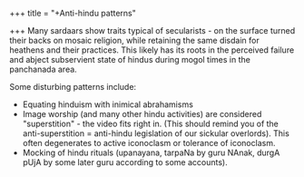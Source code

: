 +++
title = "+Anti-hindu patterns"

+++
Many sardaars show traits typical of secularists - on the surface turned their backs on mosaic religion, while retaining the same disdain for heathens and their practices. This likely has its roots in the perceived failure and abject subservient state of hindus during mogol times in the panchanada area. 

Some disturbing patterns include:

- Equating hinduism with inimical abrahamisms
- Image worship (and many other hindu activities) are considered "superstition" - the video fits right in. (This should remind you of the anti-superstition = anti-hindu legislation of our sickular overlords). This often degenerates to active iconoclasm or tolerance of iconoclasm.
- Mocking of hindu rituals (upanayana, tarpaNa by guru NAnak, durgA pUjA by some later guru according to some accounts).
